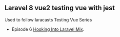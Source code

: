 ## Laravel 8 vue2 testing vue with jest

Used to follow laracasts Testing Vue Series 

- Episode 6 [Hooking Into Laravel Mix](https://laracasts.com/series/testing-vue/episodes/6).
